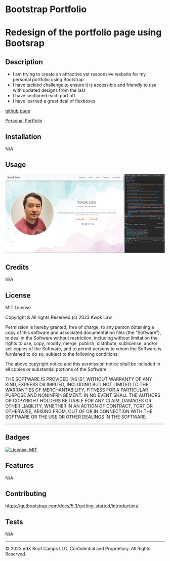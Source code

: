 # Bootstrap Portfolio
# Redesign of the portfolio page using Bootsrap



## Description 

- I am trying to create an attractive yet responsive website for my personal portfolio using Bootstrap
- I have tackled challenge to ensure it is accessible and friendly to use with updated designs from the last
- I have sectioned each part off.
- I have learned a great deal of flexboxes

[github page](https://github.com/Digita1Panda/bootstrap-portfolio)

[Personal Portfolio](https://digita1panda.github.io/bootstrap-portfolio/)


## Installation

N/A


## Usage 

![Webpage](./images/Screenshot%202023-12-19%20235834.png)

## Credits

N/A


## License

MIT License

Copyright & All rights Reserved (c) 2023 Kwok Law

Permission is hereby granted, free of charge, to any person obtaining a copy of this software and associated documentation files (the “Software”), to deal in the Software without restriction, including without limitation the rights to use, copy, modify, merge, publish, distribute, sublicense, and/or sell copies of the Software, and to permit persons to whom the Software is furnished to do so, subject to the following conditions:

The above copyright notice and this permission notice shall be included in all copies or substantial portions of the Software.

THE SOFTWARE IS PROVIDED “AS IS”, WITHOUT WARRANTY OF ANY KIND, EXPRESS OR IMPLIED, INCLUDING BUT NOT LIMITED TO THE WARRANTIES OF MERCHANTABILITY, FITNESS FOR A PARTICULAR PURPOSE AND NONINFRINGEMENT. IN NO EVENT SHALL THE AUTHORS OR COPYRIGHT HOLDERS BE LIABLE FOR ANY CLAIM, DAMAGES OR OTHER LIABILITY, WHETHER IN AN ACTION OF CONTRACT, TORT OR OTHERWISE, ARISING FROM, OUT OF OR IN CONNECTION WITH THE SOFTWARE OR THE USE OR OTHER DEALINGS IN THE SOFTWARE.


---

## Badges


[![License: MIT](https://img.shields.io/badge/License-MIT-yellow.svg)](https://opensource.org/licenses/MIT)




## Features

N/A

## Contributing

https://getbootstrap.com/docs/5.3/getting-started/introduction/

## Tests

N/A

---

© 2023 edX Boot Camps LLC. Confidential and Proprietary. All Rights Reserved.
